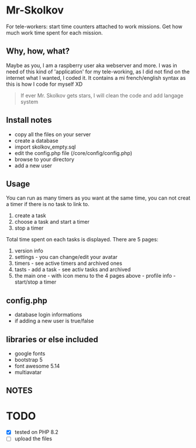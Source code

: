 # Mr-Skolkov
For tele-workers: start time counters attached to work missions. Get how much work time spent for each mission.

## Why, how, what?
Maybe as you, I am a raspberry user aka webserver and more. 
I was in need of this kind of 'application' for my tele-working, as I did not find on the internet what I wanted, I coded it.
It contains a mi french/english syntax as this is how I code for myself XD
> If ever Mr. Skolkov gets stars, I will clean the code and add langage system

## Install notes
- copy all the files on your server
- create a database
- import skolkov_empty.sql
- edit the config.php file (/core/config/config.php)
- browse to your directory
- add a new user

## Usage
You can run as many timers as you want at the same time,
you can not creat a timer if there is no task to link to.

1. create a task
2. choose a task and start a timer
3. stop a timer

Total time spent on each tasks is displayed.
There are 5 pages:
1. version info
2. settings - you can change/edit your avatar
3. timers - see active timers and archived ones
4. tasts - add a task - see activ tasks and archived
5. the main one - with icon menu to the 4 pages above - profile info - start/stop a timer

## config.php
- database login informations
- if adding a new user is true/false

## libraries or else included
- google fonts
- bootstrap 5
- font awesome 5.14
- multiavatar

## NOTES

# TODO
- [x] tested on PHP 8.2
- [ ] upload the files
